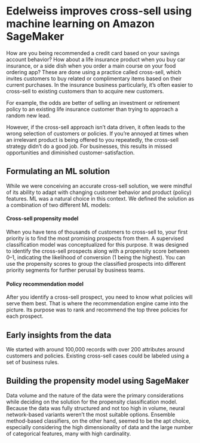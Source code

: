 
# Edelweiss improves cross-sell using machine learning on Amazon SageMaker


How are you being recommended a credit card based on your savings account behavior? How about a life insurance product when you buy car insurance, or a side dish when you order a main course on your food ordering app? These are done using a practice called cross-sell, which invites customers to buy related or complimentary items based on their current purchases. In the insurance business particularly, it’s often easier to cross-sell to existing customers than to acquire new customers. 

For example, the odds are better of selling an investment or retirement policy to an existing life insurance customer than trying to approach a random new lead.

However, if the cross-sell approach isn’t data driven, it often leads to the wrong selection of customers or policies. If you’re annoyed at times when an irrelevant product is being offered to you repeatedly, the cross-sell strategy didn’t do a good job. For businesses, this results in missed opportunities and diminished customer-satisfaction.

## Formulating an ML solution

While we were conceiving an accurate cross-sell solution, we were mindful of its ability to adapt with changing customer behavior and product (policy) features. ML was a natural choice in this context. We defined the solution as a combination of two different ML models:

#### Cross-sell propensity model 

When you have tens of thousands of customers to cross-sell to, your first priority is to find the most promising prospects from them. A supervised classification model was conceptualized for this purpose. It was designed to identify the cross-sell prospects along with a propensity score between 0–1, indicating the likelihood of conversion (1 being the highest). You can use the propensity scores to group the classified prospects into different priority segments for further perusal by business teams.

#### Policy recommendation model

After you identify a cross-sell prospect, you need to know what policies will serve them best. That is where the recommendation engine came into the picture. Its purpose was to rank and recommend the top three policies for each prospect.

## Early insights from the data
We started with around 100,000 records with over 200 attributes around customers and policies. Existing cross-sell cases could be labeled using a set of business rules.


## Building the propensity model using SageMaker

Data volume and the nature of the data were the primary considerations while deciding on the solution for the propensity classification model. Because the data was fully structured and not too high in volume, neural network-based variants weren’t the most suitable options. Ensemble method-based classifiers, on the other hand, seemed to be the apt choice, especially considering the high dimensionality of data and the large number of categorical features, many with high cardinality.



